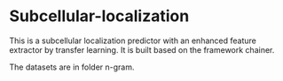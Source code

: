 # Subcellular-localization
This is a subcellular localization predictor with an enhanced feature extractor by transfer learning. It is built based on the framework chainer.

The datasets are in folder n-gram.
